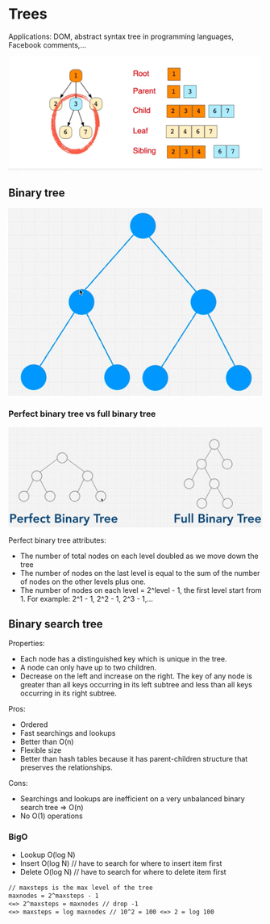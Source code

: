 # Trees
Applications: DOM, abstract syntax tree in programming languages, Facebook comments,...

![tree](./images/tree.jpg)

## Binary tree

![binary tree](./images/binary_tree.jpg)

### Perfect binary tree vs full binary tree

![perfect vs full binary tree](./images/perfect_vs_full_binary_tree.jpg)

Perfect binary tree attributes:
- The number of total nodes on each level doubled as we move down the tree
- The number of nodes on the last level is equal to the sum of the number of nodes on the other levels plus one.
- The number of nodes on each level = 2^level - 1, the first level start from 1. For example: 2^1 - 1, 2^2 - 1, 2^3 - 1,...

## Binary search tree 
Properties:
- Each node has a distinguished key which is unique in the tree.
- A node can only have up to two children.
- Decrease on the left and increase on the right. The key of any node is greater than all keys occurring in its left subtree and less than all keys occurring in its right subtree.

Pros: 
- Ordered
- Fast searchings and lookups
- Better than O(n)
- Flexible size
- Better than hash tables because it has parent-children structure that preserves the relationships.

Cons:
- Searchings and lookups are inefficient on a very unbalanced binary search tree => O(n)
- No O(1) operations

### BigO
- Lookup O(log N)
- Insert O(log N) // have to search for where to insert item first
- Delete O(log N) // have to search for where to delete item first

```
// maxsteps is the max level of the tree
maxnodes = 2^maxsteps - 1 
<=> 2^maxsteps = maxnodes // drop -1
<=> maxsteps = log maxnodes // 10^2 = 100 <=> 2 = log 100
```